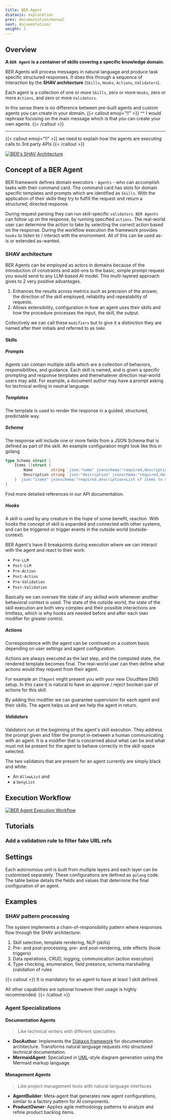 ```yaml
---
title: BER Agent
diataxis: explanation
prev: documentation/manual
next: documentation/
weight: 3
---
```


## Overview

**A `BER Agent` is a container of skills covering a specific knowledge domain.**

BER Agents will process messages in natural language and produce task specific structured responses. It does this through a sequence of interaction by the **SHAV architecture** (`Skills`, `Hooks`, `Actions`, `Validators`).

Each agent is a collection of one or more `Skills`, zero or more `Hooks`, zero or more `Actions`, and zero or more `Validators`.

In this sense there is no difference between pre-built agents and custom agents you can create in your domain.
{{< callout emoji="‼️" >}}
  ^^ I would rephrase focusing on the main message which is that you can create your own agents.
{{< /callout >}}

----


{{< callout emoji="‼️" >}}
  we need to explain how the agents are executing calls to 3rd party APIs
{{< /callout >}}


[![BER's SHAV Architecture](/diagrams/ber-004-shav.svg)](/diagrams/ber-004-shav.svg)


## Concept of a BER Agent
BER framework defines domain executors - `Agents` - who can accomplish tasks with their command card. The command card has slots for domain specific templates and prompts which are identified as `Skills`. With the application of their skills they try to fulfill the request and return a structured, directed response.

During request parsing they can run skill-specific `validators`. `BER Agents` can follow up on the response, by running specified `actions`. The real-world user can determine the action to take by selecting the correct action based on the response. During the workflow execution the framework provides `hooks` to listen to / interact with the environment. All of this can be used as-is or extended as-wanted.

### SHAV architecture
BER Agents can be employed as actors in domains because of the introduction of constraints and add-ons to the basic, simple prompt request you would send to any LLM-based AI model. This multi-layered approach gives to 2 very positive advantages.
 1. Enhances the results across metrics such as precision of the answer, the direction of the skill employed, reliability and repeatability of requests.
 2. Allows extensibility, configuration in how an agent uses their skills and how the procedure processes the input, the skill, the output.


Collectively we can call these `modifiers` but to give it a distinction they are named after their initials and referred to as `SHAV`.

#### Skills

##### Prompts
Agents can contain multiple skills which are a collection of behaviors, responsibilities, and guidance. Each skill is named, and is given a specific prompting and response templates and thenwhatever direction real-world users may add. For example, a document author may have a prompt asking for technical writing in neutral language.

##### Templates
The template is used to render the response in a guided, structured, predictable way.

##### Schema
The response will include one or more fields from a JSON Schema that is defined as part of the skill. An example configuration might look like this in golang

```go
type Schema struct {
	Items []struct {
		Name        string `json:"name" jsonschema:"required,description=Name of the item"`
		Description string `json:"description" jsonschema:"required,description=Description of the item"`
	} `json:"items" jsonschema:"required,description=List of items to manage"`
}
```

Find more detailed references in our API documentation.

##### Hooks
A skill is used by any creature in the hope of some benefit, reaction. With hooks the concept of skill is expanded and connected with other systems, and can be triggered or trigger events in the outside world (outside-context).

BER Agent's have 6 breakpoints during execution where we can interact with the agent and react to their work:
 - `Pre-LLM`
 - `Post-LLM`
 - `Pre-Action`
 - `Post-Action`
 - `Pre-Validation`
 - `Post-Validation`

Basically we can oversee the state of any skilled work whenever another behavioral context is used. The state of the outside world, the state of the skill execution are both very complex and their possible interactions are limitless, which is why hooks are needed before and after each `SHAV` modifier for greater control.

##### Actions
Correspondence with the agent can be continued on a custom basis depending on user settings and agent configuration.

Actions are always executed as the last step, and the computed state, the rendered template becomes final. The real-world user can then define what actions would they request from their agent.

For example an `ITAgent` might present you with your new Cloudflare DNS setup. In this case it is natural to have an approve / reject boolean pair of actions for this skill.

By adding this modifier we can guarantee supervision for each agent and their skills. The agent helps us and we help the agent in return.

##### Validators
Validators run at the beginning of the agent's skill execution. They address the prompt given and filter the prompt in-between a human communicating with an agent. It is a modifier that is concerned about what can be and what must not be present for the agent to behave correctly in the skill-space selected.

The two validators that are present for an agent currently are simply black and white:
 - An `AllowList` and
 - a `DenyList`

## Execution Workflow

[![BER Agent Execution Workflow](/diagrams/ber-002-agent.svg)](/diagrams/ber-002-agent.svg)




## Tutorials

### Add a validation rule to filter fake URL refs

## Settings
 Each autonomous unit is built from multiple layers and each layer can be customised separately. These configurations are defined as `golang` code. The table below details the fields and values that determine the final configuration of an agent.

## Examples

### SHAV pattern processing
The system implements a chain-of-responsibility pattern where responses flow through the SHAV architecture:

1. Skill selection, template rendering, NLP (skills)
2. Pre- and post-processing, pre- and post-rendering, side effects (hook triggers)
3. Data operations, CRUD, logging, communication (action execution)
4. Type checking, enumeration, field presence, schema marshalling (validation of rules

{{< callout  >}}
  It is mandatory for an agent to have at least 1 skill defined.

  All other capabilities are optional however their usage is highly recommended.
{{< /callout >}}

### Agent Specializations

#### Documentation Agents

> Like technical writers with different specialties

- **DocAuthor**: Implements the [Diátaxis framework](https://diataxis.fr/) for documentation architecture. Transforms natural language requests into structured technical documentation.
- **MermaidAgent**: Specialized in [UML](https://en.wikipedia.org/wiki/Unified_Modeling_Language)-style diagram generation using the Mermaid markup language.

#### Management Agents

> Like project management tools with natural language interfaces

- **AgentBuilder**: Meta-agent that generates new agent configurations, similar to a factory pattern for AI components.
- **ProductOwner**: Applies agile methodology patterns to analyze and refine product backlog items.
